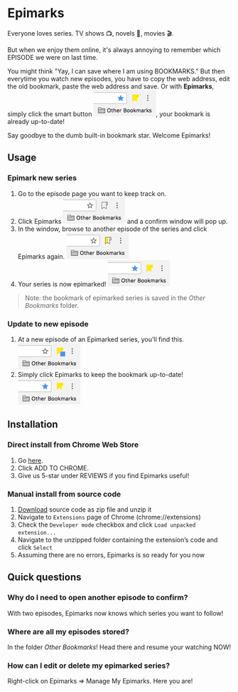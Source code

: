 # Epimarks
Everyone loves series. TV shows 📺, novels 📖, movies 🎬.

But when we enjoy them online, it's always annoying to remember which EPISODE we were on last time.

You might think "Yay, I can save where I am using BOOKMARKS." But then everytime you watch new episodes, you have to copy the web address, edit the old bookmark, paste the web address and save. Or with __Epimarks__, simply click the smart button ![](assets/epimarked.png), your bookmark is already up-to-date!

Say goodbye to the dumb built-in bookmark star. Welcome Epimarks!

## Usage

### Epimark new series
1. Go to the episode page you want to keep track on.
2. Click Epimarks ![](assets/un-epimarked.png) and a confirm window will pop up.
3. In the window, browse to another episode of the series and click Epimarks again. ![](assets/half-epimarked.png)
4. Your series is now epimarked! ![](assets/epimarked.png)

> Note: the bookmark of epimarked series is saved in the _Other Bookmarks_ folder.

### Update to new episode
1. At a new episode of an Epimarked series, you'll find this. ![](assets/to-be-epimarked.png)
2. Simply click Epimarks to keep the bookmark up-to-date! ![](assets/epimarked.png)

## Installation
### Direct install from Chrome Web Store
1. Go [here](https://chrome.google.com/webstore/detail/epimarks/gokncocnklmolflmepaikggblcgcgjoo).
2. Click ADD TO CHROME.
3. Give us 5-star under REVIEWS if you find Epimarks useful!

### Manual install from source code
1. [Download](https://github.com/frankyjuang/Epimarks/archive/master.zip) source code as zip file and unzip it
2. Navigate to `Extensions` page of Chrome (chrome://extensions)
3. Check the `Developer mode` checkbox and click `Load unpacked extension...`
4. Navigate to the unzipped folder containing the extension’s code and click `Select`
5. Assuming there are no errors, Epimarks is so ready for you now

## Quick questions
### Why do I need to open another episode to confirm?
With two episodes, Epimarks now knows which series you want to follow!

### Where are all my episodes stored?
In the folder _Other Bookmarks_! Head there and resume your watching NOW!

### How can I edit or delete my epimarked series?
Right-click on Epimarks => Manage My Epimarks. Here you are!
